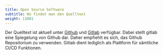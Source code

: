 ```yaml
---
title: Open Source Software
subtitle: Wo findet man den Quelltext
weight: 11001
---
```


Der Quelltext ist aktuell unter [Github](https://github.com/Sciebo-RDS/Sciebo-RDS) und [Gitlab](https://zivgitlab.uni-muenster.de/sciebo-rds) verfügbar. Dabei stellt gitlab eine Spiegelung von Github dar. Daher empfiehlt es sich, das Github Repositorium zu verwenden. Gitlab dient lediglich als Plattform für sämtliche CI/CD Funktionen.
